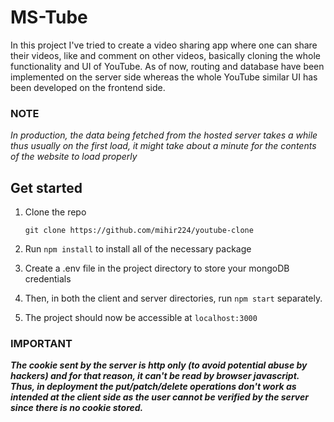 # MS-Tube 

In this project I've tried to create a video sharing app where one can share their videos, like and comment on other videos, basically cloning the whole functionality and UI of YouTube. As of now, routing and database have been implemented on the server side whereas the whole YouTube similar UI has been developed on the frontend side. 

### NOTE
*In production, the data being fetched from the hosted server takes a while thus usually on the first load, it might take about a minute for the contents of the website to load properly* 

## Get started

1. Clone the repo

   `git clone https://github.com/mihir224/youtube-clone`

2. Run `npm install` to install all of the necessary package
3. Create a .env file in the project directory to store your mongoDB credentials
5. Then, in both the client and server directories, run `npm start` separately.
6. The project should now be accessible at `localhost:3000`

### IMPORTANT
***The cookie sent by the server is http only (to avoid potential abuse by hackers) and for that reason, it can't be read by browser javascript. Thus, in deployment the put/patch/delete operations don't work as intended at the client side as the user cannot be verified by the server since there is no cookie stored.***
